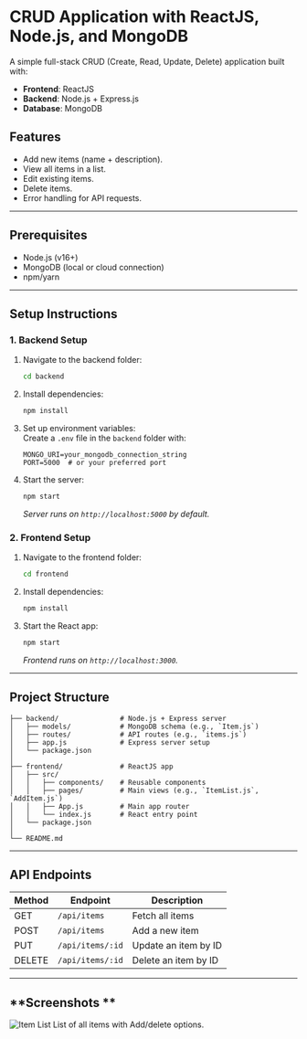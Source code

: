 

# **CRUD Application with ReactJS, Node.js, and MongoDB**  
A simple full-stack CRUD (Create, Read, Update, Delete) application built with:  
- **Frontend**: ReactJS  
- **Backend**: Node.js + Express.js  
- **Database**: MongoDB  

## **Features**  
- Add new items (name + description).  
- View all items in a list.  
- Edit existing items.  
- Delete items.  
- Error handling for API requests.  

---

## **Prerequisites**  
- Node.js (v16+)  
- MongoDB (local or cloud connection)  
- npm/yarn  

---

## **Setup Instructions**  

### **1. Backend Setup**  
1. Navigate to the backend folder:  
   ```bash
   cd backend
   ```
2. Install dependencies:  
   ```bash
   npm install
   ```
3. Set up environment variables:  
   Create a `.env` file in the `backend` folder with:  
   ```env
   MONGO_URI=your_mongodb_connection_string
   PORT=5000  # or your preferred port
   ```
4. Start the server:  
   ```bash
   npm start
   ```
   *Server runs on `http://localhost:5000` by default.*  

### **2. Frontend Setup**  
1. Navigate to the frontend folder:  
   ```bash
   cd frontend
   ```
2. Install dependencies:  
   ```bash
   npm install
   ```
3. Start the React app:  
   ```bash
   npm start
   ```
   *Frontend runs on `http://localhost:3000`.*  

---

## **Project Structure**  
```
├── backend/               # Node.js + Express server
│   ├── models/            # MongoDB schema (e.g., `Item.js`)
│   ├── routes/            # API routes (e.g., `items.js`)
│   ├── app.js             # Express server setup
│   └── package.json
│
├── frontend/              # ReactJS app
│   ├── src/
│   │   ├── components/    # Reusable components
│   │   ├── pages/         # Main views (e.g., `ItemList.js`, `AddItem.js`)
│   │   ├── App.js         # Main app router
│   │   └── index.js       # React entry point
│   └── package.json
│
└── README.md
```

---

## **API Endpoints**  
| Method | Endpoint       | Description                |
|--------|---------------|----------------------------|
| GET    | `/api/items`  | Fetch all items            |
| POST   | `/api/items`  | Add a new item             |
| PUT    | `/api/items/:id` | Update an item by ID    |
| DELETE | `/api/items/:id` | Delete an item by ID    |

---

## **Screenshots **  
![Item List](https://github.com/user-attachments/assets/36427d5e-2709-4dfa-80e5-13d6f6c6c984)
List of all items with Add/delete options.
